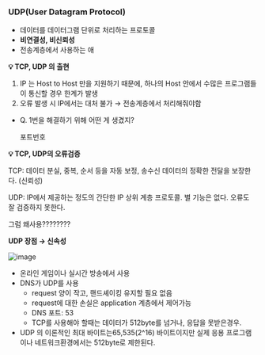 ### UDP(User Datagram Protocol)

- 데이터를 데이터그램 단위로 처리하는 프로토콜
- **비연결성, 비신뢰성**
- 전송계층에서 사용하는 애

**💡 TCP, UDP 의 출현**

1. IP 는 Host to Host 만을 지원하기 때문에, 하나의 Host 안에서 수많은 프로그램들이 통신할 경우 한계가 발생
2. 오류 발생 시 IP에서는 대처 불가 → 전송계층에서 처리해줘야함

- Q. 1번을 해결하기 위해 어떤 게 생겼지?
    
    포트번호
    

**💡 TCP, UDP의 오류검증**

TCP: 데이터 분실, 중복, 순서 등을 자동 보정, 송수신 데이터의 정확한 전달을 보장한다. (신뢰성)

UDP: IP에서 제공하는 정도의 간단한 IP 상위 계층 프로토콜. 별 기능은 없다. 오류도 잘 검증하지 못한다.

그럼 왜사용????????

**UDP 장점 → 신속성**

![image](https://github.com/user-attachments/assets/d18461d7-db00-4086-9247-4a6bcc6b025f)

- 온라인 게임이나 실시간 방송에서 사용
- DNS가 UDP를 사용
    - request 양이 작고, 핸드셰이킹 유지할 필요 없음
    - request에 대한 손실은 application 계층에서 제어가능
    - DNS 포트: 53
    - TCP를 사용해야 할때는 데이터가 512byte를 넘거나, 응답을 못받은경우.
- UDP 의 이론적인 최대 바이트는65,535(2^16) 바이트이지만 실제 응용 프로그램이나 네트워크환경에서는 512byte로 제한된다.

